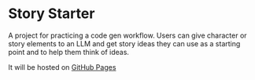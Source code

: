# Story Starter

A project for practicing a code gen workflow. Users can give character or story elements to an LLM and get story ideas they can use as a starting point and to help them think of ideas.

It will be hosted on [GitHub Pages](https://ljacobdev.github.io/story-starter)